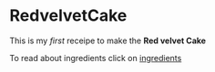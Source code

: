 # RedvelvetCake

This is my *first* receipe  to make the **Red velvet Cake**

To read about ingredients click on [ingredients](https://safiakhanam.github.io/RedvelvetCake/ingredients.md)
